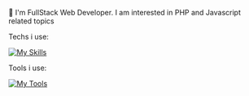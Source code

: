 🌱 I'm FullStack Web Developer. I am interested in PHP and Javascript related topics

Techs i use: 

[![My Skills](https://skillicons.dev/icons?i=js,html,css,php,laravel,react,vue,express,mongodb,bootstrap,firebase,jquery,nodejs)](https://skillicons.dev)


Tools i use:

[![My Tools](https://skillicons.dev/icons?i=bash,figma,git,github,heroku,linux,npm,vscode)](https://skillicons.dev)
